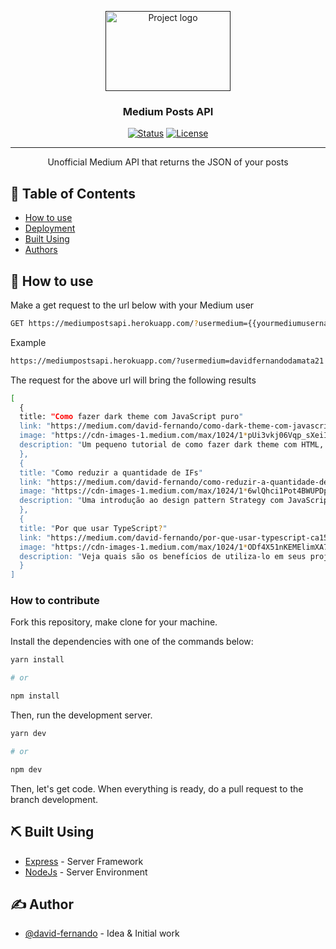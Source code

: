 <p align="center">
  <a href="" rel="noopener">
 <img width=200px height=128px src="https://images2.imgbox.com/a8/bb/ISkyh3WP_o.png" alt="Project logo"></a>
</p>

<h3 align="center">Medium Posts API</h3>

<div align="center">

[![Status](https://img.shields.io/badge/status-active-success.svg)]() [![License](https://img.shields.io/badge/license-MIT-blue.svg)](/LICENSE)

</div>

---

<p align="center"> Unofficial Medium API that returns the JSON of your posts
    <br> 
</p>

## 📝 Table of Contents

- [How to use](#how_to_use)
- [Deployment](#how_to_contribute)
- [Built Using](#built_using)
- [Authors](#authors)


## 🏁 <span id="how_to_use">How to use </span>

Make a get request to the url below with your Medium user

```bash
GET https://mediumpostsapi.herokuapp.com/?usermedium={{yourmediumusername}}
```

Example

```bash
https://mediumpostsapi.herokuapp.com/?usermedium=davidfernandodamata21
```
The request for the above url will bring the following results

```bash
[
  {	
  title: "Como fazer dark theme com JavaScript puro"
  link: "https://medium.com/david-fernando/como-dark-theme-com-javascript-puro-fc277377447c?source=rss-e1120fb0abef------2"
  image: "https://cdn-images-1.medium.com/max/1024/1*pUi3vkj06Vqp_sXeiI-UbQ.jpeg"
  description: "Um pequeno tutorial de como fazer dark theme com HTML, CSS e JavaScript puro."
  },
  {	
  title: "Como reduzir a quantidade de IFs"
  link: "https://medium.com/david-fernando/como-reduzir-a-quantidade-de-ifs-4484fc728397?source=rss-e1120fb0abef------2"
  image: "https://cdn-images-1.medium.com/max/1024/1*6wlQhci1Pot4BWUPDpHbfw.jpeg"
  description: "Uma introdução ao design pattern Strategy com JavaScript"
  },
  {
  title: "Por que usar TypeScript?"
  link: "https://medium.com/david-fernando/por-que-usar-typescript-ca15607eed33?source=rss-e1120fb0abef------2"
  image: "https://cdn-images-1.medium.com/max/1024/1*ODf4X51nKEMElimXA706gQ.jpeg"
  description: "Veja quais são os benefícios de utiliza-lo em seus projetos"
  }
]
```

### <span id="how_to_contribute">How to contribute</span>

 Fork this repository, make clone for your machine.

 Install the dependencies with one of the commands below:

 ```bash
 yarn install
 
 # or

 npm install
 ```

Then, run the development server.

```bash
yarn dev

# or

npm dev
```
Then, let's get code.
When everything is ready, do a pull request to the branch development.

## ⛏️ <span id="built_using">Built Using</span>

- [Express](https://expressjs.com/) - Server Framework
- [NodeJs](https://nodejs.org/en/) - Server Environment

## ✍️ <span id="authors">Author</span>

- [@david-fernando](https://github.com/david-fernando) - Idea & Initial work
